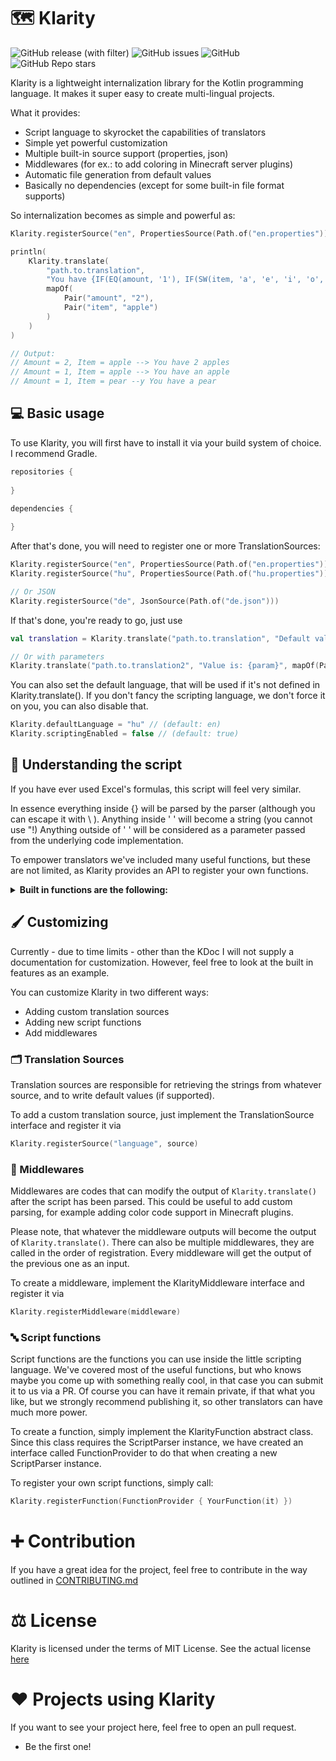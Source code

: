 # 🗺️ Klarity
![GitHub release (with filter)](https://img.shields.io/github/v/release/IceyLeagons/Klarity?style=flat-square)
![GitHub issues](https://img.shields.io/github/issues-raw/IceyLeagons/Klarity?style=flat-square)
![GitHub](https://img.shields.io/github/license/IceyLeagons/Klarity?style=flat-square)
![GitHub Repo stars](https://img.shields.io/github/stars/IceyLeagons/Klarity?style=flat-square)




Klarity is a lightweight internalization library for the Kotlin programming language.
It makes it super easy to create multi-lingual projects.

What it provides:
 - Script language to skyrocket the capabilities of translators
 - Simple yet powerful customization
 - Multiple built-in source support (properties, json)
 - Middlewares (for ex.: to add coloring in Minecraft server plugins)
 - Automatic file generation from default values
 - Basically no dependencies (except for some built-in file format supports)

So internalization becomes as simple and powerful as: 
```kotlin
Klarity.registerSource("en", PropertiesSource(Path.of("en.properties")))

println(
    Klarity.translate(
        "path.to.translation",
        "You have {IF(EQ(amount, '1'), IF(SW(item, 'a', 'e', 'i', 'o', 'u'), 'an', 'a'), amount)} {item}{IF(GT(amount, '1'), 's', '')}",
        mapOf(
            Pair("amount", "2"),
            Pair("item", "apple")
        )
    )
)

// Output:
// Amount = 2, Item = apple --> You have 2 apples
// Amount = 1, Item = apple --> You have an apple
// Amount = 1, Item = pear --y You have a pear
```

## 💻 Basic usage

To use Klarity, you will first have to install it via your build system of choice. I recommend Gradle.
```kotlin
repositories {
    
}

dependencies {
    
}
```

After that's done, you will need to register one or more TranslationSources:
```kotlin
Klarity.registerSource("en", PropertiesSource(Path.of("en.properties")))
Klarity.registerSource("hu", PropertiesSource(Path.of("hu.properties")))

// Or JSON
Klarity.registerSource("de", JsonSource(Path.of("de.json")))
```

If that's done, you're ready to go, just use
```kotlin
val translation = Klarity.translate("path.to.translation", "Default value")

// Or with parameters
Klarity.translate("path.to.translation2", "Value is: {param}", mapOf(Pair("param", "something")))
```

You can also set the default language, that will be used if it's not defined in Klarity.translate().
If you don't fancy the scripting language, we don't force it on you, you can also disable that.

```kotlin
Klarity.defaultLanguage = "hu" // (default: en)
Klarity.scriptingEnabled = false // (default: true)
```

## 📜 Understanding the script
If you have ever used Excel's formulas, this script will feel very similar.

In essence everything inside {} will be parsed by the parser (although you can escape it with \ ).
Anything inside ' ' will become a string (you cannot use "!)
Anything outside of ' ' will be considered as a parameter passed from the underlying code implementation.

To empower translators we've included many useful functions, but these are not limited, as Klarity
provides an API to register your own functions.

<details>
    <summary><strong>Built in functions are the following:</strong></summary>

| Functions                 | Type       | Return              | Description                                                                                                                                              |
|---------------------------|------------|---------------------|----------------------------------------------------------------------------------------------------------------------------------------------------------|
| **FALSE**()                   | Constants  | Bool                | Boolean false                                                                                                                                            |
| **TRUE**()                    | Constants  | Bool                | Boolean true                                                                                                                                             |
| **AND**(bool...)              | Logic      | Bool                | If all of the values inside the AND function are true, the function will return true.                                                                    |
| **IF**(condition, pass, else) | Logic      | String or Int       | If statement, the first argument is the condition, second will get executed if the condition returns true, otherwise the 3rd argument will get executed. |
| **NOT**(bool)                 | Logic      | Bool                | Inverts the boolean value inside the function.                                                                                                           |
| **OR**(bool...)               | Logic      | Bool                | If any of the values are true, the function will return true, false otherwise.                                                                           |
| **GTEQ**(int, int)            | Check      | Bool                | Checks whether the first argument is greater than, or equal to the second one. Returns true/false accordingly.                                           |
| **GT**(int, int)              | Check      | Bool                | Checks whether the first argument is greater than the second one. Returns true/false accordingly.                                                        |
| **LTEQ**(int, int)            | Check      | Bool                | Checks whether the first argument is less than, or equal to the second one. Returns true/false accordingly.                                              |
| **LT**(int, int)              | Check      | Bool                | Checks whether the first argument is less than the second one. Returns true/false accordingly.                                                           |
| **EW**(string, string...)     | Check      | Bool                | Checks whether the first argument ends with any of the following arguments. Returns true/false accordingly.                                              |
| **SW**(string, string...)     | Check      | Bool                | Checks whether the first argument starts with any of the following arguments. Returns true/false accordingly.                                            |
| **EQ**(any, any)              | Check      | Bool                | Checks whether the two parameters equal. Returns true if they are equal, false otherwise.                                                                |
| **NE**(any, any)              | Check      | Bool                | Checks whether the two parameters are not equal. Returns true if they are not equal, false otherwise.                                                    |
| **ISEMPTY**(string)           | Check      | Bool                | Returns true if the given string argument is empty (contains no characters)                                                                              |
| **ADD**(int, int)             | Arithmetic | Int                 | Adds the two integers together.                                                                                                                          |
| **SUB**(int, int)             | Arithmetic | Int                 | Subtracts the second integer from the first one.                                                                                                         |
| **MUL**(int, int)             | Arithmetic | Int                 | Multiplies the two integers.                                                                                                                             |
| **DIV**(int, int)             | Arithmetic | Int                 | Divides the first integer with the second one.                                                                                                           |
| **MOD**(int, int)             | Arithmetic | Int                 | Modulus operation. Calculates the remainder of truncating division of the first integer by the second one                                                |
| **CONCAT**(any...)            | Utility    | String              | Concatenates the arguments together.                                                                                                                     |
| **JOIN**(string, any...)      | Utility    | String              | Creates a string from all the elements separated using separator (first argument).                                                                       |
| **RANDOM**(any...)            | Utility    | String, Int or Bool | Picks a random argument and returns it.                                                                                                                  |

</details>


## 🖌️ Customizing
Currently - due to time limits - other than the KDoc I will not supply a documentation for customization.
However, feel free to look at the built in features as an example.

You can customize Klarity in two different ways:
 - Adding custom translation sources
 - Adding new script functions
 - Add middlewares

### 🗂️ Translation Sources

Translation sources are responsible for retrieving the strings from whatever source, and to write default values (if supported).

To add a custom translation source, just implement the TranslationSource interface and register it via
```kotlin
Klarity.registerSource("language", source)
```

### 📡 Middlewares
Middlewares are codes that can modify the output of `Klarity.translate()` after the script has been parsed.
This could be useful to add custom parsing, for example adding color code support in Minecraft plugins.

Please note, that whatever the middleware outputs will become the output of `Klarity.translate()`. There can also be multiple middlewares, they are
called in the order of registration. Every middleware will get the output of the previous one as an input.

To create a middleware, implement the KlarityMiddleware interface and register it via
```kotlin
Klarity.registerMiddleware(middleware)
```

### 🔤 Script functions

Script functions are the functions you can use inside the little scripting language. We've covered most of the useful functions, but who knows
maybe you come up with something really cool, in that case you can submit it to us via a PR. Of course you can have it remain private, if that what
you like, but we strongly recommend publishing it, so other translators can have much more power.

To create a function, simply implement the KlarityFunction abstract class. Since this class requires the ScriptParser instance, we have created an interface
called FunctionProvider to do that when creating a new ScriptParser instance.

To register your own script functions, simply call:

```kotlin
Klarity.registerFunction(FunctionProvider { YourFunction(it) })
```

# ➕ Contribution
If you have a great idea for the project, feel free to contribute in the way outlined in [CONTRIBUTING.md](https://github.com/IceyLeagons/Klarity/blob/master/CONTRIBUTING.md)

# ⚖️ License
Klarity is licensed under the terms of MIT License.
See the actual license [here](https://github.com/IceyLeagons/Klarity/blob/master/LICENSE)

# ❤️ Projects using Klarity
If you want to see your project here, feel free to open an pull request.

- Be the first one!
